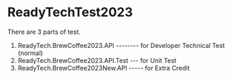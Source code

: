 # ReadyTechTest2023

There are 3 parts of test.

1. ReadyTech.BrewCoffee2023.API -------- for Developer Technical Test (normal)
2. ReadyTech.BrewCoffee2023.API.Test --- for Unit Test
3. ReadyTech.BrewCoffee2023New.API ----- for Extra Credit


